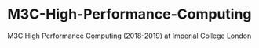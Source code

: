 # M3C-High-Performance-Computing
M3C High Performance Computing (2018-2019) at Imperial College London
